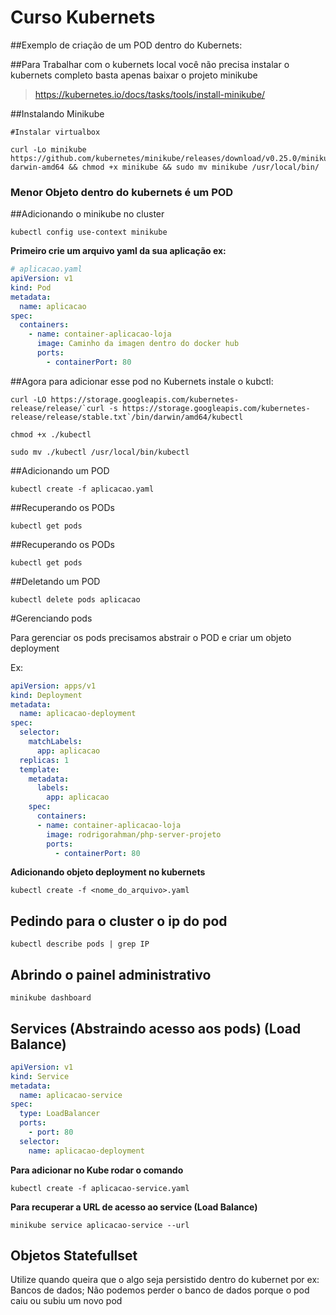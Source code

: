# Curso Kubernets

##Exemplo de criação de um POD dentro do Kubernets:

##Para Trabalhar com o kubernets local você não precisa instalar o kubernets completo basta apenas baixar o projeto minikube 

>https://kubernetes.io/docs/tasks/tools/install-minikube/


##Instalando Minikube

```
#Instalar virtualbox

curl -Lo minikube https://github.com/kubernetes/minikube/releases/download/v0.25.0/minikube-darwin-amd64 && chmod +x minikube && sudo mv minikube /usr/local/bin/
```

### Menor Objeto dentro do kubernets é um POD

##Adicionando o minikube no cluster

```
kubectl config use-context minikube
```

**Primeiro crie um arquivo yaml da sua aplicação ex:**

```YAML
# aplicacao.yaml
apiVersion: v1
kind: Pod
metadata:
  name: aplicacao
spec:
  containers: 
    - name: container-aplicacao-loja
      image: Caminho da imagen dentro do docker hub
      ports: 
        - containerPort: 80
```

##Agora para adicionar esse pod no Kubernets instale o kubctl: 

```
curl -LO https://storage.googleapis.com/kubernetes-release/release/`curl -s https://storage.googleapis.com/kubernetes-release/release/stable.txt`/bin/darwin/amd64/kubectl

chmod +x ./kubectl

sudo mv ./kubectl /usr/local/bin/kubectl
```


##Adicionando um POD

```
kubectl create -f aplicacao.yaml
```

##Recuperando os PODs

```
kubectl get pods
```

##Recuperando os PODs

```
kubectl get pods
```

##Deletando um POD

```
kubectl delete pods aplicacao
```

#Gerenciando pods

Para gerenciar os pods precisamos abstrair o POD e criar um objeto deployment

Ex:

```YAML
apiVersion: apps/v1
kind: Deployment
metadata:
  name: aplicacao-deployment
spec:
  selector:
    matchLabels:
      app: aplicacao
  replicas: 1
  template:
    metadata:
      labels:
        app: aplicacao
    spec:
      containers: 
      - name: container-aplicacao-loja
        image: rodrigorahman/php-server-projeto
        ports: 
          - containerPort: 80
```


**Adicionando objeto deployment no kubernets**

```
kubectl create -f <nome_do_arquivo>.yaml
```

## Pedindo para o cluster o ip do pod

```
kubectl describe pods | grep IP
```

## Abrindo o painel administrativo

```
minikube dashboard
```

## Services (Abstraindo acesso aos pods) (Load Balance)

```yaml
apiVersion: v1
kind: Service
metadata:
  name: aplicacao-service
spec:
  type: LoadBalancer
  ports:
    - port: 80
  selector:
    name: aplicacao-deployment
```

**Para adicionar no Kube rodar o comando**

```
kubectl create -f aplicacao-service.yaml
```

**Para recuperar a URL de acesso ao service (Load Balance)**
```
minikube service aplicacao-service --url
```

## Objetos Statefullset

Utilize quando queira que o algo seja persistido dentro do kubernet por ex: Bancos de dados;
Não podemos perder o banco de dados porque o pod caiu ou subiu um novo pod

